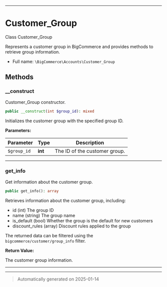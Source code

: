 ***

# Customer_Group

Class Customer_Group

Represents a customer group in BigCommerce and provides methods to retrieve group information.

* Full name: `\BigCommerce\Accounts\Customer_Group`




## Methods


### __construct

Customer_Group constructor.

```php
public __construct(int $group_id): mixed
```

Initializes the customer group with the specified group ID.






**Parameters:**

| Parameter | Type | Description |
|-----------|------|-------------|
| `$group_id` | **int** | The ID of the customer group. |





***

### get_info

Get information about the customer group.

```php
public get_info(): array
```

Retrieves information about the customer group, including:
- id             (int)    The group ID
- name           (string) The group name
- is_default     (bool)   Whether the group is the default for new customers
- discount_rules (array)  Discount rules applied to the group

The returned data can be filtered using the `bigcommerce/customer/group_info` filter.







**Return Value:**

The customer group information.




***


***
> Automatically generated on 2025-01-14
